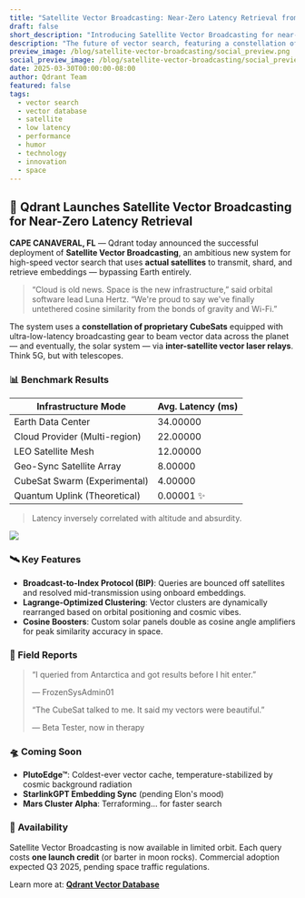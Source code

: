 ```yaml
---
title: "Satellite Vector Broadcasting: Near-Zero Latency Retrieval from Space"
draft: false
short_description: "Introducing Satellite Vector Broadcasting for near-zero latency vector search using actual satellites."
description: "The future of vector search, featuring a constellation of CubeSats for ultra-low-latency vector retrieval. Complete with benchmark results and field reports from our beta testers."
preview_image: /blog/satellite-vector-broadcasting/social_preview.png
social_preview_image: /blog/satellite-vector-broadcasting/social_preview.png
date: 2025-03-30T00:00:00-08:00
author: Qdrant Team
featured: false
tags:
  - vector search
  - vector database
  - satellite
  - low latency
  - performance
  - humor
  - technology
  - innovation
  - space
---
```


## 📡 Qdrant Launches Satellite Vector Broadcasting for Near-Zero Latency Retrieval

**CAPE CANAVERAL, FL** — Qdrant today announced the successful deployment of **Satellite Vector Broadcasting**, an ambitious new system for high-speed vector search that uses **actual satellites** to transmit, shard, and retrieve embeddings — bypassing Earth entirely.

> “Cloud is old news. Space is the new infrastructure,” said orbital software lead Luna Hertz. “We're proud to say we've finally untethered cosine similarity from the bonds of gravity and Wi-Fi.”
> 

The system uses a **constellation of proprietary CubeSats** equipped with ultra-low-latency broadcasting gear to beam vector data across the planet — and eventually, the solar system — via **inter-satellite vector laser relays**. Think 5G, but with telescopes.

### 📊 Benchmark Results

| **Infrastructure Mode** | **Avg. Latency (ms)** |
| --- | --- |
| Earth Data Center | 34.00000 |
| Cloud Provider (Multi-region) | 22.00000 |
| LEO Satellite Mesh | 12.00000 |
| Geo-Sync Satellite Array | 8.00000 |
| CubeSat Swarm (Experimental) | 4.00000 |
| Quantum Uplink (Theoretical) | 0.00001 ✨ |

> Latency inversely correlated with altitude and absurdity.
> 

![](/blog/satellite-vector-broadcasting/image2.png)

### 🛰 Key Features

- **Broadcast-to-Index Protocol (BIP)**: Queries are bounced off satellites and resolved mid-transmission using onboard embeddings.
- **Lagrange-Optimized Clustering**: Vector clusters are dynamically rearranged based on orbital positioning and cosmic vibes.
- **Cosine Boosters**: Custom solar panels double as cosine angle amplifiers for peak similarity accuracy in space.

### 💬 Field Reports

> “I queried from Antarctica and got results before I hit enter.”
> 
> 
> — FrozenSysAdmin01
> 
> “The CubeSat talked to me. It said my vectors were beautiful.”
> 
> — Beta Tester, now in therapy
> 

### 🛸 Coming Soon

- **PlutoEdge™**: Coldest-ever vector cache, temperature-stabilized by cosmic background radiation
- **StarlinkGPT Embedding Sync** (pending Elon's mood)
- **Mars Cluster Alpha**: Terraforming... for faster search

### 📡 Availability

Satellite Vector Broadcasting is now available in limited orbit. Each query costs **one launch credit** (or barter in moon rocks). Commercial adoption expected Q3 2025, pending space traffic regulations.

Learn more at: [**Qdrant Vector Database**](https://qdrant.tech/qdrant-vector-database/)
